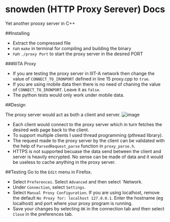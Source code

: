 # snowden (HTTP Proxy Serever) Docs
Yet another prooxy server in C++

##Installing

* Extract the compressed file
* run `make` in terminal for compiling and building the binary
* run `./proxy Port` to start the proxy server in the desired PORT

###IIITA Proxy
* If you are testing the proxy server in IIIT-A network then change the value of `CONNECT_TO_IRONPORT` defined in line 15 proxy.cpp to `true`. 
* If you are using mobile data then there is no need of chaning the value of `CONNECT_TO_IRONPORT`. Leave it as `false`. 
* The python tests would only work under mobile data.  

##Design 

The proxy server would act as both a client and server. 
![image](https://www.drupal.org/files/project-images/proxy.png)

* Each client would connect to the proxy server which in turn fetches the desired web page back to the client.
* To support multiple clients I used thread programming (pthread library). 
* The request made to the proxy server by the client can be validated with the help of `ParsedRequest_parse` function in `proxy_parse.h`. 
* HTTPS is not supported becuase the data send between the client and server is heavily encrypted. No sense can be made of data and it would be useless to cache anything in the proxy server.


##Testing
Go to the `Edit` menu in Firefox.
* Select `Preferences`. Select `Advanced` and then select `Network.
* Under `Connection`, select `Settings`.
* Select `Manual Proxy Configuration`. If you are using localhost, remove the
default `No Proxy for: localhost 127.0.0.1`. Enter the hostname (eg localhost) and port where
your proxy program is running.
* Save your changes by selecting `OK` in the connection tab and then select `Close`
in the preferences tab.




